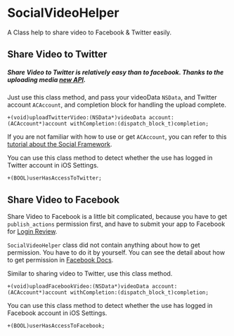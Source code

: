 # SocialVideoHelper
A Class help to share video to Facebook &amp; Twitter easily.

## Share Video to Twitter

##### Share Video to Twitter is relatively easy than to facebook. Thanks to the uploading media [new API](https://dev.twitter.com/rest/reference/post/media/upload-chunked).

Just use this class method, and pass your videoData `NSData`, and Twitter account `ACAccount`, and completion block for handling the upload complete.

```
+(void)uploadTwitterVideo:(NSData*)videoData account:(ACAccount*)account withCompletion:(dispatch_block_t)completion;

```
If you are not familiar with how to use or get `ACAccount`,  you can refer to this [tutorial about the Social Framework](http://code.tutsplus.com/tutorials/ios-6-and-the-social-framework-twitter-requests--mobile-14840).

You can use this class method to detect whether the use has logged in Twitter account in iOS Settings.

```
+(BOOL)userHasAccessToTwitter;
```

## Share Video to Facebook

Share Video to Facebook is a little bit complicated, because you have to get `publish_actions` permission first, and have to submit your app to Facebook for [Login Review](https://developers.facebook.com/docs/facebook-login/review).

`SocialVideoHelper` class did not contain anything about how to get permission. You have to do it by yourself. You can see the detail about how to get permission in [Facebook Docs](https://developers.facebook.com/docs/facebook-login/ios/permissions).

Similar to sharing video to Twitter, use this class method.

```
+(void)uploadFacebookVideo:(NSData*)videoData account:(ACAccount*)account withCompletion:(dispatch_block_t)completion;
```

You can use this class method to detect whether the use has logged in Facebook account in iOS Settings.

```
+(BOOL)userHasAccessToFacebook;
```
